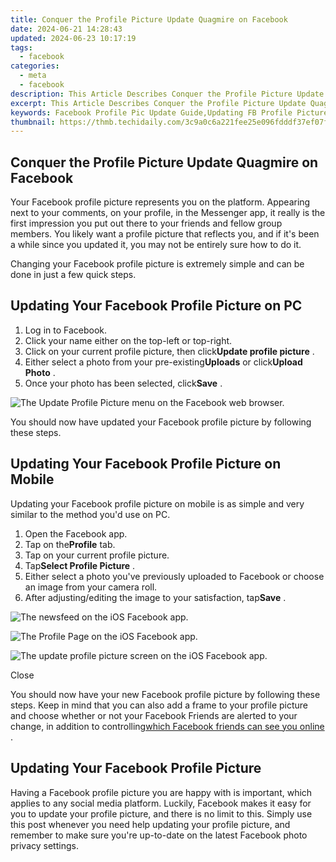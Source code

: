```yaml
---
title: Conquer the Profile Picture Update Quagmire on Facebook
date: 2024-06-21 14:28:43
updated: 2024-06-23 10:17:19
tags:
  - facebook
categories:
  - meta
  - facebook
description: This Article Describes Conquer the Profile Picture Update Quagmire on Facebook
excerpt: This Article Describes Conquer the Profile Picture Update Quagmire on Facebook
keywords: Facebook Profile Pic Update Guide,Updating FB Profile Picture,Facebook Image Refresh Help,Fixing Facebook Avatar Issues,Profile Photo Improvement Tips,Mastering Facebook Pic Updates,Optimizing FB Profile Picture
thumbnail: https://thmb.techidaily.com/3c9a0c6a221fee25e096fdddf37ef07f9a19a2323a0faabfa25ea26bfdcf4c13.jpg
---
```


## Conquer the Profile Picture Update Quagmire on Facebook

 Your Facebook profile picture represents you on the platform. Appearing next to your comments, on your profile, in the Messenger app, it really is the first impression you put out there to your friends and fellow group members. You likely want a profile picture that reflects you, and if it's been a while since you updated it, you may not be entirely sure how to do it.

 Changing your Facebook profile picture is extremely simple and can be done in just a few quick steps.

## Updating Your Facebook Profile Picture on PC

1. Log in to Facebook.
2. Click your name either on the top-left or top-right.
3. Click on your current profile picture, then click**Update profile picture** .
4. Either select a photo from your pre-existing**Uploads** or click**Upload Photo** .
5. Once your photo has been selected, click**Save** .

![The Update Profile Picture menu on the Facebook web browser.](https://static1.makeuseofimages.com/wordpress/wp-content/uploads/2022/03/facebook-pc-update-profile-pic.jpg)

 You should now have updated your Facebook profile picture by following these steps.

## Updating Your Facebook Profile Picture on Mobile

 Updating your Facebook profile picture on mobile is as simple and very similar to the method you'd use on PC.

1. Open the Facebook app.
2. Tap on the**Profile** tab.
3. Tap on your current profile picture.
4. Tap**Select Profile Picture** .
5. Either select a photo you've previously uploaded to Facebook or choose an image from your camera roll.
6. After adjusting/editing the image to your satisfaction, tap**Save** .

![The newsfeed on the iOS Facebook app.](https://static1.makeuseofimages.com/wordpress/wp-content/uploads/2022/03/IMG_6161.jpg)

![The Profile Page on the iOS Facebook app.](https://static1.makeuseofimages.com/wordpress/wp-content/uploads/2022/03/IMG_6163.jpg)

![The update profile picture screen on the iOS Facebook app.](https://static1.makeuseofimages.com/wordpress/wp-content/uploads/2022/03/IMG_6164.jpg)

Close

 You should now have your new Facebook profile picture by following these steps. Keep in mind that you can also add a frame to your profile picture and choose whether or not your Facebook Friends are alerted to your change, in addition to controlling[which Facebook friends can see you online](https://www.makeuseof.com/tag/decide-which-facebook-friends-see-you-online-and-which-dont-the-easy-way/) .

## Updating Your Facebook Profile Picture

 Having a Facebook profile picture you are happy with is important, which applies to any social media platform. Luckily, Facebook makes it easy for you to update your profile picture, and there is no limit to this. Simply use this post whenever you need help updating your profile picture, and remember to make sure you're up-to-date on the latest Facebook photo privacy settings.


<ins class="adsbygoogle"
     style="display:block"
     data-ad-format="autorelaxed"
     data-ad-client="ca-pub-7571918770474297"
     data-ad-slot="1223367746"></ins>



<ins class="adsbygoogle"
     style="display:block"
     data-ad-client="ca-pub-7571918770474297"
     data-ad-slot="8358498916"
     data-ad-format="auto"
     data-full-width-responsive="true"></ins>
